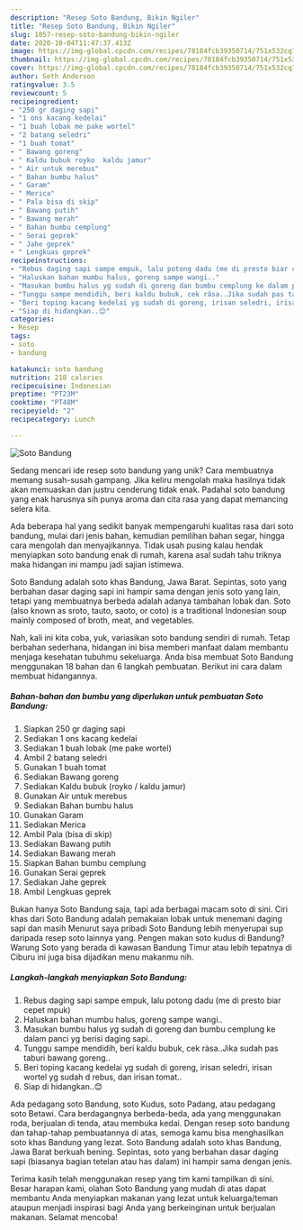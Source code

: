 ```yaml
---
description: "Resep Soto Bandung, Bikin Ngiler"
title: "Resep Soto Bandung, Bikin Ngiler"
slug: 1057-resep-soto-bandung-bikin-ngiler
date: 2020-10-04T11:47:37.413Z
image: https://img-global.cpcdn.com/recipes/78184fcb39350714/751x532cq70/soto-bandung-foto-resep-utama.jpg
thumbnail: https://img-global.cpcdn.com/recipes/78184fcb39350714/751x532cq70/soto-bandung-foto-resep-utama.jpg
cover: https://img-global.cpcdn.com/recipes/78184fcb39350714/751x532cq70/soto-bandung-foto-resep-utama.jpg
author: Seth Anderson
ratingvalue: 3.5
reviewcount: 5
recipeingredient:
- "250 gr daging sapi"
- "1 ons kacang kedelai"
- "1 buah lobak me pake wortel"
- "2 batang seledri"
- "1 buah tomat"
- " Bawang goreng"
- " Kaldu bubuk royko  kaldu jamur"
- " Air untuk merebus"
- " Bahan bumbu halus"
- " Garam"
- " Merica"
- " Pala bisa di skip"
- " Bawang putih"
- " Bawang merah"
- " Bahan bumbu cemplung"
- " Serai geprek"
- " Jahe geprek"
- " Lengkuas geprek"
recipeinstructions:
- "Rebus daging sapi sampe empuk, lalu potong dadu (me di presto biar cepet mpuk)"
- "Haluskan bahan mumbu halus, goreng sampe wangi.."
- "Masukan bumbu halus yg sudah di goreng dan bumbu cemplung ke dalam panci yg berisi daging sapi.."
- "Tunggu sampe mendidih, beri kaldu bubuk, cek ràsa..Jika sudah pas taburi bawang goreng.."
- "Beri toping kacang kedelai yg sudah di goreng, irisan seledri, irisan wortel yg sudah d rebus, dan irisan tomat.."
- "Siap di hidangkan..😊"
categories:
- Resep
tags:
- soto
- bandung

katakunci: soto bandung 
nutrition: 218 calories
recipecuisine: Indonesian
preptime: "PT23M"
cooktime: "PT48M"
recipeyield: "2"
recipecategory: Lunch

---
```



![Soto Bandung](https://img-global.cpcdn.com/recipes/78184fcb39350714/751x532cq70/soto-bandung-foto-resep-utama.jpg)

Sedang mencari ide resep soto bandung yang unik? Cara membuatnya memang susah-susah gampang. Jika keliru mengolah maka hasilnya tidak akan memuaskan dan justru cenderung tidak enak. Padahal soto bandung yang enak harusnya sih punya aroma dan cita rasa yang dapat memancing selera kita.

Ada beberapa hal yang sedikit banyak mempengaruhi kualitas rasa dari soto bandung, mulai dari jenis bahan, kemudian pemilihan bahan segar, hingga cara mengolah dan menyajikannya. Tidak usah pusing kalau hendak menyiapkan soto bandung enak di rumah, karena asal sudah tahu triknya maka hidangan ini mampu jadi sajian istimewa.

Soto Bandung adalah soto khas Bandung, Jawa Barat. Sepintas, soto yang berbahan dasar daging sapi ini hampir sama dengan jenis soto yang lain, tetapi yang membuatnya berbeda adalah adanya tambahan lobak dan. Soto (also known as sroto, tauto, saoto, or coto) is a traditional Indonesian soup mainly composed of broth, meat, and vegetables.


Nah, kali ini kita coba, yuk, variasikan soto bandung sendiri di rumah. Tetap berbahan sederhana, hidangan ini bisa memberi manfaat dalam membantu menjaga kesehatan tubuhmu sekeluarga. Anda bisa membuat Soto Bandung menggunakan 18 bahan dan 6 langkah pembuatan. Berikut ini cara dalam membuat hidangannya.

<!--inarticleads1-->

##### Bahan-bahan dan bumbu yang diperlukan untuk pembuatan Soto Bandung:

1. Siapkan 250 gr daging sapi
1. Sediakan 1 ons kacang kedelai
1. Sediakan 1 buah lobak (me pake wortel)
1. Ambil 2 batang seledri
1. Gunakan 1 buah tomat
1. Sediakan  Bawang goreng
1. Sediakan  Kaldu bubuk (royko / kaldu jamur)
1. Gunakan  Air untuk merebus
1. Sediakan  Bahan bumbu halus
1. Gunakan  Garam
1. Sediakan  Merica
1. Ambil  Pala (bisa di skip)
1. Sediakan  Bawang putih
1. Sediakan  Bawang merah
1. Siapkan  Bahan bumbu cemplung
1. Gunakan  Serai geprek
1. Sediakan  Jahe geprek
1. Ambil  Lengkuas geprek


Bukan hanya Soto Bandung saja, tapi ada berbagai macam soto di sini. Ciri khas dari Soto Bandung adalah pemakaian lobak untuk menemani daging sapi dan masih Menurut saya pribadi Soto Bandung lebih menyerupai sup daripada resep soto lainnya yang. Pengen makan soto kudus di Bandung? Warung Soto yang berada di kawasan Bandung Timur atau lebih tepatnya di Ciburu ini juga bisa dijadikan menu makanmu nih. 

<!--inarticleads2-->

##### Langkah-langkah menyiapkan Soto Bandung:

1. Rebus daging sapi sampe empuk, lalu potong dadu (me di presto biar cepet mpuk)
1. Haluskan bahan mumbu halus, goreng sampe wangi..
1. Masukan bumbu halus yg sudah di goreng dan bumbu cemplung ke dalam panci yg berisi daging sapi..
1. Tunggu sampe mendidih, beri kaldu bubuk, cek ràsa..Jika sudah pas taburi bawang goreng..
1. Beri toping kacang kedelai yg sudah di goreng, irisan seledri, irisan wortel yg sudah d rebus, dan irisan tomat..
1. Siap di hidangkan..😊


Ada pedagang soto Bandung, soto Kudus, soto Padang, atau pedagang soto Betawi. Cara berdagangnya berbeda-beda, ada yang menggunakan roda, berjualan di tenda, atau membuka kedai. Dengan resep soto bandung dan tahap-tahap pembuatannya di atas, semoga kamu bisa menghasilkan soto khas Bandung yang lezat. Soto Bandung adalah soto khas Bandung, Jawa Barat berkuah bening. Sepintas, soto yang berbahan dasar daging sapi (biasanya bagian tetelan atau has dalam) ini hampir sama dengan jenis. 

Terima kasih telah menggunakan resep yang tim kami tampilkan di sini. Besar harapan kami, olahan Soto Bandung yang mudah di atas dapat membantu Anda menyiapkan makanan yang lezat untuk keluarga/teman ataupun menjadi inspirasi bagi Anda yang berkeinginan untuk berjualan makanan. Selamat mencoba!

